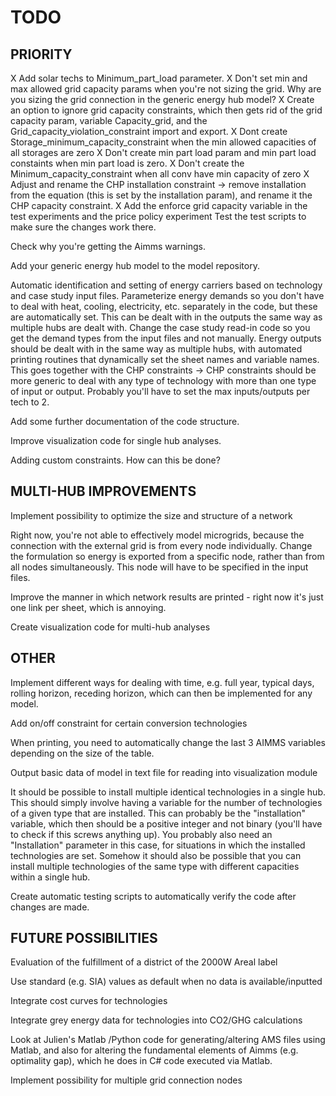 # TODO

## PRIORITY
X Add solar techs to Minimum_part_load parameter.
X Don't set min and max allowed grid capacity params when you're not sizing the grid. Why are you sizing the grid connection in the generic energy hub model?
X Create an option to ignore grid capacity constraints, which then gets rid of the grid capacity param, variable Capacity_grid, and the Grid_capacity_violation_constraint import and export.
X Dont create Storage_minimum_capacity_constraint when the min allowed capacities of all storages are zero
X Don't create min part load param and min part load constaints when min part load is zero.
X Don't create the Minimum_capacity_constraint when all conv have min capacity of zero
X Adjust and rename the CHP installation constraint -> remove installation from the equation (this is set by the installation param), and rename it the CHP capacity constraint.
X Add the enforce grid capacity variable in the test experiments and the price policy experiment
Test the test scripts to make sure the changes work there.

Check why you're getting the Aimms warnings.

Add your generic energy hub model to the model repository.

Automatic identification and setting of energy carriers based on technology and case study input files. Parameterize energy demands so you don't have to deal with heat, cooling, electricity, etc. separately in the code, but these are automatically set. This can be dealt with in the outputs the same way as multiple hubs are dealt with. Change the case study read-in code so you get the demand types from the input files and not manually. Energy outputs should be dealt with in the same way as multiple hubs, with automated printing routines that dynamically set the sheet names and variable names. This goes together with the CHP constraints -> CHP constraints should be more generic to deal with any type of technology with more than one type of input or output.  Probably you'll have to set the max inputs/outputs per tech to 2.

Add some further documentation of the code structure.

Improve visualization code for single hub analyses.

Adding custom constraints. How can this be done?

## MULTI-HUB IMPROVEMENTS
Implement possibility to optimize the size and structure of a network

Right now, you're not able to effectively model microgrids, because the connection with the external grid is from every node individually. Change the formulation so energy is exported from a specific node, rather than from all nodes simultaneously. This node will have to be specified in the input files.

Improve the manner in which network results are printed - right now it's just one link per sheet, which is annoying.

Create visualization code for multi-hub analyses

## OTHER
Implement different ways for dealing with time, e.g. full year, typical days, rolling horizon, receding horizon, which can then be implemented for any model.

Add on/off constraint for certain conversion technologies

When printing, you need to automatically change the last 3 AIMMS variables depending on the size of the table.

Output basic data of model in text file for reading into visualization module

It should be possible to install multiple identical technologies in a single hub.  This should simply involve having a variable for the number of technologies of a given type that are installed.  This can probably be the "installation" variable, which then should be a positive integer and not binary (you'll have to check if this screws anything up).  You probably also need an "Installation" parameter in this case, for situations in which the installed technologies are set. Somehow it should also be possible that you can install multiple technologies of the same type with different capacities within a single hub.

Create automatic testing scripts to automatically verify the code after changes are made.

## FUTURE POSSIBILITIES
Evaluation of the fulfillment of a district of the 2000W Areal label

Use standard (e.g. SIA) values as default when no data is available/inputted

Integrate cost curves for technologies

Integrate grey energy data for technologies into CO2/GHG calculations

Look at Julien's Matlab /Python code for generating/altering AMS files using Matlab, and also for altering the fundamental elements of Aimms (e.g. optimality gap), which he does in C# code executed via Matlab.

Implement possibility for multiple grid connection nodes
